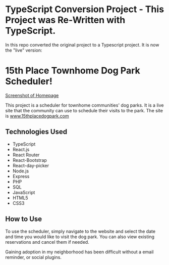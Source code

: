 # TypeScript Conversion Project - This Project was Re-Written with TypeScript.
In this repo converted the original project to a Typescript project. It is now the "live" version:

# 15th Place Townhome Dog Park Scheduler!
[Screenshot of Homepage](https://github.com/movarnell/dogparktotypescript/assets/37854896/89c84556-c0f0-4512-b343-18c996fcdd24)


This project is a scheduler for townhome communities' dog parks. It is a live site that the community can use to schedule their visits to the park.
The site is www.15thplacedogpark.com

## Technologies Used
- TypeScript
- React.js
- React Router
- React-Bootstrap
- React-day-picker
- Node.js
- Express
- PHP
- SQL
- JavaScript
- HTML5
- CSS3

## How to Use

To use the scheduler, simply navigate to the website and select the date and time you would like to visit the dog park. You can also view existing reservations and cancel them if needed. 

Gaining adoption in my neighborhood has been difficult without a email reminder, or social plugins. 



